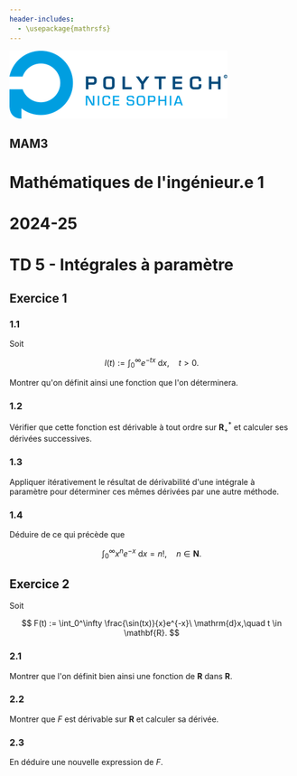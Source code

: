 ```yaml
---
header-includes:
  - \usepackage{mathrsfs}
---
```

![PNS](https://raw.githubusercontent.com/pns-mam/mi1/master/logo-pns.png)

## MAM3

# Mathématiques de l'ingénieur.e 1

# 2024-25

# TD 5 - Intégrales à paramètre

## Exercice 1

### 1.1
Soit

$$ I(t) := \int_0^\infty e^{-tx}\ \mathrm{d}x,\quad t > 0. $$

Montrer qu'on définit ainsi une fonction que l'on déterminera.

### 1.2
Vérifier que cette fonction est dérivable à tout ordre sur $\mathbf{R}^*_+$ et calculer ses dérivées successives.

### 1.3
Appliquer itérativement le résultat de dérivabilité d'une intégrale à paramètre pour déterminer ces mêmes dérivées par une autre méthode.

### 1.4
Déduire de ce qui précède que

$$ \int_0^\infty x^n e^{-x}\ \mathrm{d}x = n!,\quad n \in \mathbf{N}. $$

## Exercice 2
Soit

$$ F(t) := \int_0^\infty \frac{\sin(tx)}{x}e^{-x}\ \mathrm{d}x,\quad t \in \mathbf{R}. $$

### 2.1
Montrer que l'on définit bien ainsi une fonction de $\mathbf{R}$ dans $\mathbf{R}$.

### 2.2
Montrer que $F$ est dérivable sur $\mathbf{R}$ et calculer sa dérivée.

### 2.3
En déduire une nouvelle expression de $F$.
